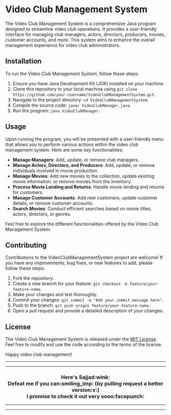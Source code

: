 # Video Club Management System

The Video Club Management System is a comprehensive Java program designed to streamline video club operations. It provides a user-friendly interface for managing club managers, actors, directors, producers, movies, customer accounts, and more. This system aims to enhance the overall management experience for video club administrators.

## Installation

To run the Video Club Management System, follow these steps:

1. Ensure you have Java Development Kit (JDK) installed on your machine.
2. Clone this repository to your local machine using `git clone https://github.com/your-username/VideoClubManagementSystem.git`.
3. Navigate to the project directory: `cd VideoClubManagementSystem`.
4. Compile the source code: `javac VideoClubManager.java`.
5. Run the program: `java VideoClubManager`.

## Usage

Upon running the program, you will be presented with a user-friendly menu that allows you to perform various actions within the video club management system. Here are some key functionalities:

- **Manage Managers**: Add, update, or remove club managers.
- **Manage Actors, Directors, and Producers**: Add, update, or remove individuals involved in movie production.
- **Manage Movies**: Add new movies to the collection, update existing movie information, or remove movies from the inventory.
- **Process Movie Lending and Returns**: Handle movie lending and returns for customers.
- **Manage Customer Accounts**: Add new customers, update customer details, or remove customer accounts.
- **Search Movies**: Conduct efficient searches based on movie titles, actors, directors, or genres.

Feel free to explore the different functionalities offered by the Video Club Management System.

## Contributing

Contributions to the VideoClubManagementSystem project are welcome! If you have any improvements, bug fixes, or new features to add, please follow these steps:

1. Fork the repository.
2. Create a new branch for your feature: `git checkout -b feature/your-feature-name`.
3. Make your changes and test thoroughly.
4. Commit your changes: `git commit -m "Add your commit message here"`.
5. Push to the branch: `git push origin feature/your-feature-name`.
6. Open a pull request and provide a detailed description of your changes.

## License

The Video Club Management System is released under the [MIT License](https://opensource.org/licenses/MIT). Feel free to modify and use the code according to the terms of the license.

Happy video club management!




---
---
<h3 align=center>
Here's Sajjad:wink:
<br>
Defeat me if you can:smiling_imp: (by pulling request a better version:v:)
<br>
I promise to check it out very soon:facepunch:
</h3>

---
---
